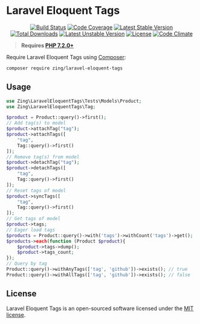 # Laravel Eloquent Tags
<p align="center">
<a href="https://github.com/zingimmick/laravel-eloquent-tags/actions"><img src="tag" alt="Build Status"></a>
<a href="https://codecov.io/gh/zingimmick/laravel-eloquent-tags"><img src="https://codecov.io/gh/zingimmick/laravel-eloquent-tags/branch/main/graph/badge.svg" alt="Code Coverage" /></a>
<a href="https://packagist.org/packages/zing/laravel-eloquent-tags"><img src="https://poser.pugx.org/zing/laravel-eloquent-tags/v/stable.svg" alt="Latest Stable Version"></a>
<a href="https://packagist.org/packages/zing/laravel-eloquent-tags"><img src="https://poser.pugx.org/zing/laravel-eloquent-tags/downloads" alt="Total Downloads"></a>
<a href="https://packagist.org/packages/zing/laravel-eloquent-tags"><img src="https://poser.pugx.org/zing/laravel-eloquent-tags/v/unstable.svg" alt="Latest Unstable Version"></a>
<a href="https://packagist.org/packages/zing/laravel-eloquent-tags"><img src="https://poser.pugx.org/zing/laravel-eloquent-tags/license" alt="License"></a>
<a href="https://codeclimate.com/github/zingimmick/laravel-eloquent-tags/maintainability"><img src="https://api.codeclimate.com/v1/badges/68a450555e0ccf3ffa72/maintainability" alt="Code Climate" /></a>
</p>

> **Requires [PHP 7.2.0+](https://php.net/releases/)**

Require Laravel Eloquent Tags using [Composer](https://getcomposer.org):

```bash
composer require zing/laravel-eloquent-tags
```

## Usage

```php
use Zing\LaravelEloquentTags\Tests\Models\Product;
use Zing\LaravelEloquentTags\Tag;

$product = Product::query()->first();
// Add tag(s) to model
$product->attachTag("tag");
$product->attachTags([
    "tag",
    Tag::query()->first()
]);
// Remove tag(s) from model
$product->detachTag("tag");
$product->detachTags([
    "tag",
    Tag::query()->first()
]);
// Reset tags of model
$product->syncTags([
    "tag",
    Tag::query()->first()
]);
// Get tags of model
$product->tags;
// Eager load tags
$products = Product::query()->with('tags')->withCount('tags')->get();
$products->each(function (Product $product){
    $product->tags->dump();
    $product->tags_count;
});
// Query by tag
Product::query()->withAnyTags(['tag', 'github'])->exists(); // true
Product::query()->withAllTags(['tag', 'github'])->exists(); // false
```

## License

Laravel Eloquent Tags is an open-sourced software licensed under the [MIT license](LICENSE).
